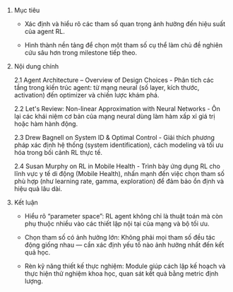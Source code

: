 1. Mục tiêu

    - Xác định và hiểu rõ các tham số quan trọng ảnh hưởng đến hiệu suất của agent RL.

    - Hình thành nền tảng để chọn một tham số cụ thể làm chủ đề nghiên cứu sâu hơn trong milestone tiếp theo.

2. Nội dung chính  

    2.1 Agent Architecture – Overview of Design Choices
        - Phân tích các tầng trong kiến trúc agent: từ mạng neural (số layer, kích thước, activation) đến optimizer và chiến lược khám phá.
    
    2.2 Let's Review: Non-linear Approximation with Neural Networks 
        - Ôn lại các khái niệm cơ bản của mạng neural dùng làm hàm xấp xỉ giá trị hoặc hàm hành động.

    2.3 Drew Bagnell on System ID & Optimal Control 
        - Giải thích phương pháp xác định hệ thống (system identification), cách modeling và tối ưu hóa trong bối cảnh RL thực tế.
    
    2.4 Susan Murphy on RL in Mobile Health 
        - Trình bày ứng dụng RL cho lĩnh vực y tế di động (Mobile Health), nhấn mạnh đến việc chọn tham số phù hợp (như learning rate, gamma, exploration) để đảm bảo ổn định và hiệu quả lâu dài.

3. Kết luận

    - Hiểu rõ “parameter space”: RL agent không chỉ là thuật toán mà còn phụ thuộc nhiều vào các thiết lập nội tại của mạng và bộ tối ưu.

    - Chọn tham số có ảnh hưởng lớn: Không phải mọi tham số đều tác động giống nhau — cần xác định yếu tố nào ảnh hưởng nhất đến kết quả học.

    - Rèn kỹ năng thiết kế thực nghiệm: Module giúp cách lập kế hoạch và thực hiện thử nghiệm khoa học, quan sát kết quả bằng metric định lượng.